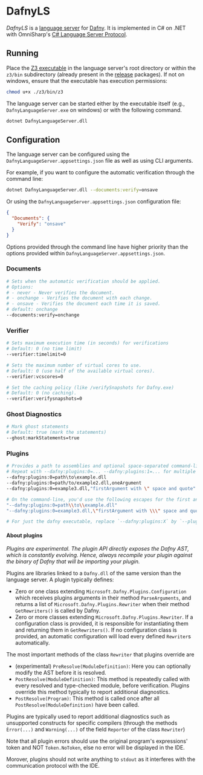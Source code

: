 # DafnyLS

*DafnyLS* is a [language server](https://microsoft.github.io/language-server-protocol/) for [Dafny](https://github.com/dafny-lang/dafny). It is implemented in C# on .NET with OmniSharp's [C# Language Server Protocol](https://github.com/OmniSharp/csharp-language-server-protocol).


## Running

Place the [Z3 executable](https://github.com/Z3Prover/z3/releases/tag/Z3-4.8.5) in the language server's root directory or within the `z3/bin` subdirectory (already present in the [release](https://github.com/dafny-lang/dafny/releases) packages). If not on windows, ensure that the executable has execution permissions:

```sh
chmod u+x ./z3/bin/z3
```

The language server can be started either by the executable itself (e.g., `DafnyLanguageServer.exe` on windows) or with the following command.

```sh
dotnet DafnyLanguageServer.dll
```

## Configuration

The language server can be configured using the `DafnyLanguageServer.appsettings.json` file as well as using CLI arguments.

For example, if you want to configure the automatic verification through the command line:

```sh
dotnet DafnyLanguageServer.dll --documents:verify=onsave
```

Or using the `DafnyLanguageServer.appsettings.json` configuration file:

```json
{
  "Documents": {
    "Verify": "onsave"
  }
}
```

Options provided through the command line have higher priority than the options provided within `DafnyLanguageServer.appsettings.json`.


### Documents

```sh
# Sets when the automatic verification should be applied.
# Options:
# - never - Never verifies the document.
# - onchange - Verifies the document with each change.
# - onsave - Verifies the document each time it is saved.
# default: onchange
--documents:verify=onchange
```

### Verifier

```sh
# Sets maximum execution time (in seconds) for verifications
# Default: 0 (no time limit)
--verifier:timelimit=0

# Sets the maximum number of virtual cores to use. 
# Default: 0 (use half of the available virtual cores).
--verifier:vcscores=0

# Set the caching policy (like /verifySnapshots for Dafny.exe)
# Default: 0 (no caching).
--verifier:verifysnapshots=0
```

### Ghost Diagnostics

```sh
# Mark ghost statements
# Default: true (mark the statements)
--ghost:markStatements=true
```

### Plugins

```sh
# Provides a path to assemblies and optional space-separated command-line arguments after a comma.
# Repeat with --dafny:plugins:0=... --dafny:plugins:1=... for multiple plugins.
--dafny:plugins:0=path\to\example.dll
--dafny:plugins:0=path/to/example2.dll,oneArgument
--dafny:plugins:0=example3.dll,"firstArgument with \" space and quote" secondArgument

# On the command-line, you'd use the following escapes for the first and third examples:
"--dafny:plugins:0=path\\to\\example.dll"
"--dafny:plugins:0=example3.dll,\"firstArgument with \\\" space and quote\" secondArgument"

# For just the dafny executable, replace `--dafny:plugins:X` by `--plugin:` that you can repeat.
```

#### About plugins

*Plugins are experimental.
The plugin API directly exposes the Dafny AST, which is constantly evolving.
Hence, always recompile your plugin against the binary of Dafny that will be importing your plugin.*

Plugins are libraries linked to a `Dafny.dll` of the same version than the language server.
A plugin typically defines:

* Zero or one class extending `Microsoft.Dafny.Plugins.Configuration` which receives plugins arguments in their method `ParseArguments`,
  and returns a list of `Microsoft.Dafny.Plugins.Rewriter` when their method `GetRewriters()` is called by Dafny.
* Zero or more classes extending `Microsoft.Dafny.Plugins.Rewriter`.
  If a configuration class is provided, it is responsible for instantiating them and returning them in `GetRewriters()`.
  If no configuration class is provided, an automatic configuration will load every defined `Rewriter`s automatically.

The most important methods of the class `Rewriter` that plugins override are
* (experimental) `PreResolve(ModuleDefinition)`: Here you can optionally modify the AST before it is resolved.
* `PostResolve(ModuleDefinition)`: This method is repeatedly called with every resolved and type-checked module, before verification.
  Plugins override this method typically to report additional diagnostics.
* `PostResolve(Program)`: This method is called once after all `PostResolve(ModuleDefinition)` have been called.

Plugins are typically used to report additional diagnostics such as unsupported constructs for specific compilers (through the methods `Èrror(...)` and `Warning(...)` of the field `Reporter` of the class `Rewriter`)

Note that all plugin errors should use the original program's expressions' token and NOT `Token.NoToken`, else no error will be displayed in the IDE.

Morover, plugins should not write anything to `stdout` as it interferes with the communication protocol with the IDE.